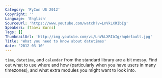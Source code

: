 ```yaml
---
Category: 'PyCon US 2012'
Copyright: ''
Language: 'English'
SourceUrl: 'https://www.youtube.com/watch?v=LnVkLXRIbIg'
Speakers: [Taavi Burns]
Tags: []
ThumbnailUrl: 'http://img.youtube.com/vi/LnVkLXRIbIg/hqdefault.jpg'
Title: 'What you need to know about datetimes'
date: '2012-03-10'
---
```

`time`, `datetime`, and `calendar` from the standard library are a bit messy.
Find out what to use where and how (particularly when you have users in many
timezones), and what extra modules you might want to look into.

